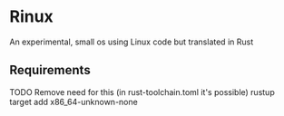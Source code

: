 # Rinux

An experimental, small os using Linux code but translated in Rust

## Requirements

TODO Remove need for this (in rust-toolchain.toml it's possible)
rustup target add x86_64-unknown-none
